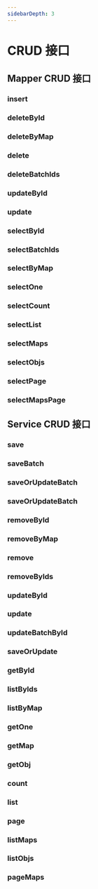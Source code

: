 ```yaml
---
sidebarDepth: 3
---
```


# CRUD 接口

## Mapper CRUD 接口

### insert

### deleteById

### deleteByMap

### delete

### deleteBatchIds

### updateById

### update

### selectById

### selectBatchIds

### selectByMap

### selectOne

### selectCount

### selectList

### selectMaps

### selectObjs

### selectPage

### selectMapsPage

## Service CRUD 接口

### save

### saveBatch

### saveOrUpdateBatch

### saveOrUpdateBatch

### removeById

### removeByMap

### remove

### removeByIds

### updateById

### update

### updateBatchById

### saveOrUpdate

### getById

### listByIds

### listByMap

### getOne

### getMap

### getObj

### count

### list

### page

### listMaps

### listObjs

### pageMaps